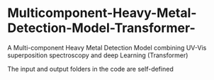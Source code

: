 # Multicomponent-Heavy-Metal-Detection-Model-Transformer-
A Multi-component Heavy Metal Detection Model combining UV-Vis superposition spectroscopy and deep Learning (Transformer)


The input and output folders in the code are self-defined
